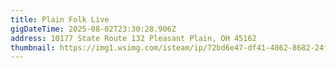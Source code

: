 ```yaml
---
title: Plain Folk Live
gigDateTime: 2025-08-02T23:30:28.906Z
address: 10177 State Route 132 Pleasant Plain, OH 45162
thumbnail: https://img1.wsimg.com/isteam/ip/72bd6e47-df41-4862-8682-24f4bcd938a4/blob.png/:/rs=w:200,h:200,cg:true,m/cr=w:200,h:200/qt=q:95
---
```

